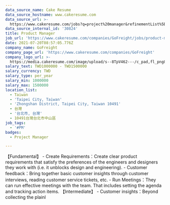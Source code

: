 ```yaml
---
data_source_name: Cake Resume
data_source_hostname: www.cakeresume.com
data_source_url: >-
  https://www.cakeresume.com/jobs?q=project%20manager&refinementList%5Blang_name%5D%5B0%5D=English&refinementList%5Bsalary_type%5D=per_year&range%5Bsalary_range%5D%5Bmin%5D=1000000&page=2
data_source_internal_id: '30824'
title: Product Manager
job_url: 'https://www.cakeresume.com/companies/GoFreight/jobs/product-manager-554a3e'
date: 2021-07-20T08:57:05.776Z
company_name: GoFreight
company_page_url: 'https://www.cakeresume.com/companies/GoFreight'
company_logo_url: >-
  https://media.cakeresume.com/image/upload/s--8TpV462---/c_pad,fl_png8,h_200,w_200/v1626769839/egmydbhibkuw0y1c9fge.png
salary_text: TWD1000000 - TWD1500000
salary_currency: TWD
salary_type: per_year
salary_min: 1000000
salary_max: 1500000
location_list:
  - Taiwan
  - 'Taipei City, Taiwan'
  - 'Zhongshan District, Taipei City, Taiwan 10491'
  - 台灣
  - '台北市, 台灣'
  - 10491台灣台北市中山區
job_tags:
  - '#PM'
badges:
  - Project Manager

---
```


【Fundamental】 - Create Requirements：Create clear product requirements that satisfy the preferences of the engineers and designers they work with (i.e. it unblocks design and engineering). - Customer feedback：Bring together basic customer insights through customer interviews, reading customer service tickets, etc. - Run Meetings：They can run effective meetings with the team. That includes setting the agenda and tracking action items. 【Intermediate】 - Customer insights：Beyond collecting the plainl